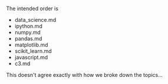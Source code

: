 The intended order is

* data_science.md
* ipython.md
* numpy.md
* pandas.md
* matplotlib.md
* scikit_learn.md
* javascript.md
* c3.md

This doesn't agree exactly with how we broke down the topics...
